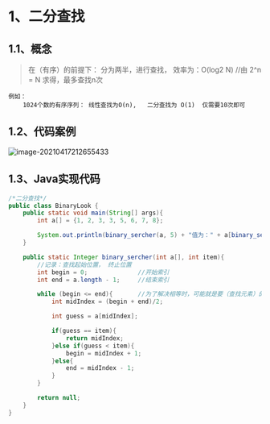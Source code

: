 # 1、二分查找

## 1.1、概念

> 在（有序）的前提下： 分为两半，进行查找， 效率为：O(log2 N)    //由 2^n = N 求得，最多查找n次    

~~~
例如：
	1024个数的有序序列： 线性查找为O(n),   二分查找为 O(1)  仅需要10次即可
~~~



## 1.2、代码案例

![image-20210417212655433](https://gitee.com/sheep-are-flying-in-the-sky/my-picture/raw/master/picture9/image-20210417212655433.png)



## 1.3、Java实现代码

~~~java
/*二分查找*/
public class BinaryLook {
    public static void main(String[] args){
        int a[] = {1, 2, 3, 3, 5, 6, 7, 8};

        System.out.println(binary_sercher(a, 5) + "值为：" + a[binary_sercher(a, 5)]);
    }

    public static Integer binary_sercher(int a[], int item){
        //记录：查找起始位置， 终止位置
        int begin = 0;				//开始索引
        int end = a.length - 1;		//结束索引

        while (begin <= end){		//为了解决相等时，可能就是要（查找元素）的情况
            int midIndex = (begin + end)/2;

            int guess = a[midIndex];

            if(guess == item){	
                return midIndex;
            }else if(guess < item){
                begin = midIndex + 1;
            }else{
                end = midIndex - 1;
            }
        }

        return null;
    }
}
~~~

